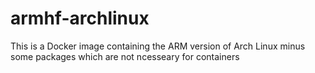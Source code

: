 # armhf-archlinux #

This is a Docker image containing the ARM version of Arch Linux minus some packages which are not
ncesseary for containers
